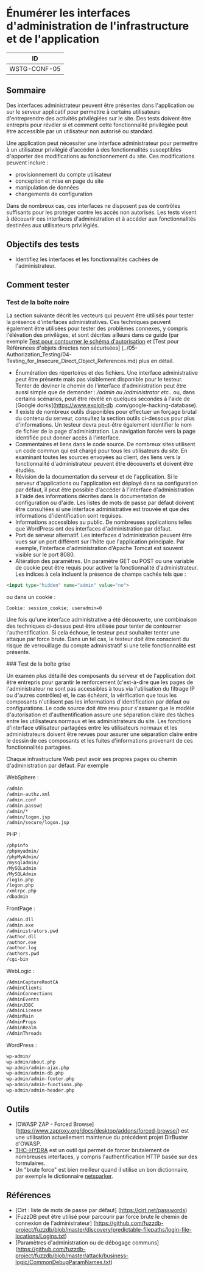 # Énumérer les interfaces d'administration de l'infrastructure et de l'application

|ID          |
|------------|
|WSTG-CONF-05|

## Sommaire

Des interfaces administrateur peuvent être présentes dans l'application ou sur le serveur applicatif pour permettre à certains utilisateurs d'entreprendre des activités privilégiées sur le site. Des tests doivent être entrepris pour révéler si et comment cette fonctionnalité privilégiée peut être accessible par un utilisateur non autorisé ou standard.

Une application peut nécessiter une interface administrateur pour permettre à un utilisateur privilégié d'accéder à des fonctionnalités susceptibles d'apporter des modifications au fonctionnement du site. Ces modifications peuvent inclure :

- provisionnement du compte utilisateur
- conception et mise en page du site
- manipulation de données
- changements de configuration

Dans de nombreux cas, ces interfaces ne disposent pas de contrôles suffisants pour les protéger contre les accès non autorisés. Les tests visent à découvrir ces interfaces d'administration et à accéder aux fonctionnalités destinées aux utilisateurs privilégiés.

## Objectifs des tests

- Identifiez les interfaces et les fonctionnalités cachées de l'administrateur.

## Comment tester

### Test de la boîte noire

La section suivante décrit les vecteurs qui peuvent être utilisés pour tester la présence d'interfaces administratives. Ces techniques peuvent également être utilisées pour tester des problèmes connexes, y compris l'élévation des privilèges, et sont décrites ailleurs dans ce guide (par exemple [Test pour contourner le schéma d'autorisation](../05-Authorization_Testing/02-Testing_for_Bypassing_Authorization_Schema.md) et [Test pour Références d'objets directes non sécurisées] (../05-Authorization_Testing/04-Testing_for_Insecure_Direct_Object_References.md) plus en détail.

- Énumération des répertoires et des fichiers. Une interface administrative peut être présente mais pas visiblement disponible pour le testeur. Tenter de deviner le chemin de l'interface d'administration peut être aussi simple que de demander : */admin ou /administrator etc..* ou, dans certains scénarios, peut être révélé en quelques secondes à l'aide de [Google dorks](https://www.exploit-db .com/google-hacking-database).
- Il existe de nombreux outils disponibles pour effectuer un forçage brutal du contenu du serveur, consultez la section outils ci-dessous pour plus d'informations. Un testeur devra peut-être également identifier le nom de fichier de la page d'administration. La navigation forcée vers la page identifiée peut donner accès à l'interface.
- Commentaires et liens dans le code source. De nombreux sites utilisent un code commun qui est chargé pour tous les utilisateurs du site. En examinant toutes les sources envoyées au client, des liens vers la fonctionnalité d'administrateur peuvent être découverts et doivent être étudiés.
- Révision de la documentation du serveur et de l'application. Si le serveur d'applications ou l'application est déployé dans sa configuration par défaut, il peut être possible d'accéder à l'interface d'administration à l'aide des informations décrites dans la documentation de configuration ou d'aide. Les listes de mots de passe par défaut doivent être consultées si une interface administrative est trouvée et que des informations d'identification sont requises.
- Informations accessibles au public. De nombreuses applications telles que WordPress ont des interfaces d'administration par défaut.
- Port de serveur alternatif. Les interfaces d'administration peuvent être vues sur un port différent sur l'hôte que l'application principale. Par exemple, l'interface d'administration d'Apache Tomcat est souvent visible sur le port 8080.
- Altération des paramètres. Un paramètre GET ou POST ou une variable de cookie peut être requis pour activer la fonctionnalité d'administrateur. Les indices à cela incluent la présence de champs cachés tels que :

```html
<input type="hidden" name="admin" value="no">
```

ou dans un cookie :

`Cookie: session_cookie; useradmin=0`

Une fois qu'une interface administrative a été découverte, une combinaison des techniques ci-dessus peut être utilisée pour tenter de contourner l'authentification. Si cela échoue, le testeur peut souhaiter tenter une attaque par force brute. Dans un tel cas, le testeur doit être conscient du risque de verrouillage du compte administratif si une telle fonctionnalité est présente.

### Test de la boîte grise

Un examen plus détaillé des composants du serveur et de l'application doit être entrepris pour garantir le renforcement (c'est-à-dire que les pages de l'administrateur ne sont pas accessibles à tous via l'utilisation du filtrage IP ou d'autres contrôles) et, le cas échéant, la vérification que tous les composants n'utilisent pas les informations d'identification par défaut ou configurations.
Le code source doit être revu pour s'assurer que le modèle d'autorisation et d'authentification assure une séparation claire des tâches entre les utilisateurs normaux et les administrateurs du site. Les fonctions d'interface utilisateur partagées entre les utilisateurs normaux et les administrateurs doivent être revues pour assurer une séparation claire entre le dessin de ces composants et les fuites d'informations provenant de ces fonctionnalités partagées.

Chaque infrastructure Web peut avoir ses propres pages ou chemin d'administration par défaut. Par exemple

WebSphere :

```html
/admin
/admin-authz.xml
/admin.conf
/admin.passwd
/admin/*
/admin/logon.jsp
/admin/secure/logon.jsp
```

PHP :

```html
/phpinfo
/phpmyadmin/
/phpMyAdmin/
/mysqladmin/
/MySQLadmin
/MySQLAdmin
/login.php
/logon.php
/xmlrpc.php
/dbadmin
```

FrontPage :

```html
/admin.dll
/admin.exe
/administrators.pwd
/author.dll
/author.exe
/author.log
/authors.pwd
/cgi-bin
```

WebLogic :

```html
/AdminCaptureRootCA
/AdminClients
/AdminConnections
/AdminEvents
/AdminJDBC
/AdminLicense
/AdminMain
/AdminProps
/AdminRealm
/AdminThreads
```

WordPress :

```html
wp-admin/
wp-admin/about.php
wp-admin/admin-ajax.php
wp-admin/admin-db.php
wp-admin/admin-footer.php
wp-admin/admin-functions.php
wp-admin/admin-header.php
```

## Outils

- [OWASP ZAP - Forced Browse] (https://www.zaproxy.org/docs/desktop/addons/forced-browse/) est une utilisation actuellement maintenue du précédent projet DirBuster d'OWASP.
- [THC-HYDRA](https://github.com/vanhauser-thc/thc-hydra) est un outil qui permet de forcer brutalement de nombreuses interfaces, y compris l'authentification HTTP basée sur des formulaires.
- Un "brute force" est bien meilleur quand il utilise un bon dictionnaire, par exemple le dictionnaire [netsparker](https://www.netsparker.com/blog/web-security/svn-digger-better-lists-for-forced-browsing/).

## Références

- [Cirt : liste de mots de passe par défaut] (https://cirt.net/passwords)
- [FuzzDB peut être utilisé pour parcourir par force brute le chemin de connexion de l'administrateur] (https://github.com/fuzzdb-project/fuzzdb/blob/master/discovery/predictable-filepaths/login-file-locations/Logins.txt)
- [Paramètres d'administration ou de débogage communs] (https://github.com/fuzzdb-project/fuzzdb/blob/master/attack/business-logic/CommonDebugParamNames.txt)
